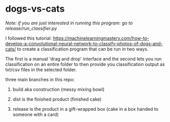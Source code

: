 # dogs-vs-cats

_Note: if you are just interested in running this program: go to release/run_classifier.py_

I followed this tutorial: https://machinelearningmastery.com/how-to-develop-a-convolutional-neural-network-to-classify-photos-of-dogs-and-cats/ to create a classification program that can be run in two ways. 

The first is a manual 'drag and drop' interface and the second lets you run classification on an entire folder to then provide you classification output as txt/csv files in the selected folder.

three main branches in this repo:

1) build aka construction (messy mixing bowl)

2) dist is the finished product (finished cake)

3) release is the product in a gift-wrapped box (cake in a box handed to someone with a card)
